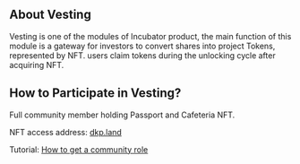 ## About Vesting

Vesting is one of the modules of Incubator product, the main function of this module is a gateway for investors to convert shares into project Tokens, represented by NFT. users claim tokens during the unlocking cycle after acquiring NFT.

## How to Participate in Vesting?

Full community member holding Passport and Cafeteria NFT.

NFT access address: [dkp.land](https://www.dkp.land/#/)

Tutorial: [How to get a community role](https://reurl.cc/mG5O8V)
